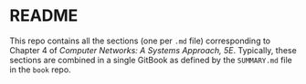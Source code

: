 # README

This repo contains all the sections (one per `.md` file) corresponding
to Chapter 4 of *Computer Networks: A Systems Approach, 5E*.
Typically, these sections are combined in a single GitBook as defined
by the `SUMMARY.md` file in the `book` repo.
